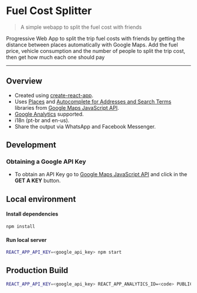 # Fuel Cost Splitter

> A simple webapp to split the fuel cost with friends

Progressive Web App to split the trip fuel costs with friends by getting the distance between places automatically with Google Maps. Add the fuel price, vehicle consumption and the number of people to split the trip cost, then get how much each one should pay 

---

## Overview

* Created using [create-react-app](https://github.com/facebook/create-react-app).
* Uses [Places](https://developers.google.com/maps/documentation/javascript/places) and [Autocomplete for Addresses and Search Terms ](https://developers.google.com/maps/documentation/javascript/places-autocomplete) libraries from [Google Maps JavaScript API](https://developers.google.com/maps/documentation/javascript/).
* [Google Analytics](https://www.google.com/analytics/) supported.
* i18n (pt-br and en-us).
* Share the output via WhatsApp and Facebook Messenger.

## Development 
### Obtaining a Google API Key
* To obtain an API Key go to  [Google Maps JavaScript API](https://developers.google.com/maps/documentation/javascript/) and click in the **GET A KEY** button.

## Local environment

#### Install dependencies
```bash
npm install
```

#### Run local server
```bash
REACT_APP_API_KEY=<google_api_key> npm start
```

## Production Build
```bash
REACT_APP_API_KEY=<google_api_key> REACT_APP_ANALYTICS_ID=<code> PUBLIC_URL=<url> npm run build
```

